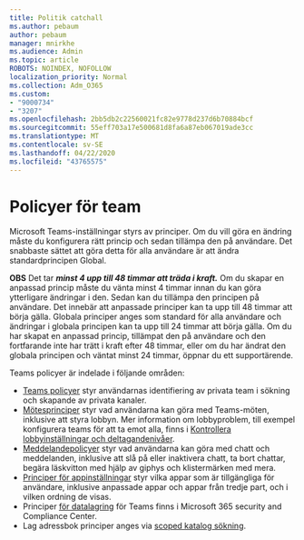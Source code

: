 ```yaml
---
title: Politik catchall
ms.author: pebaum
author: pebaum
manager: mnirkhe
ms.audience: Admin
ms.topic: article
ROBOTS: NOINDEX, NOFOLLOW
localization_priority: Normal
ms.collection: Adm_O365
ms.custom:
- "9000734"
- "3207"
ms.openlocfilehash: 2bb5db2c22560021fc82e9778d237d6b70884bcf
ms.sourcegitcommit: 55eff703a17e500681d8fa6a87eb067019ade3cc
ms.translationtype: MT
ms.contentlocale: sv-SE
ms.lasthandoff: 04/22/2020
ms.locfileid: "43765575"
---
```

# <a name="teams-policies"></a>Policyer för team

Microsoft Teams-inställningar styrs av principer. Om du vill göra en ändring måste du konfigurera rätt princip och sedan tillämpa den på användare. Det snabbaste sättet att göra detta för alla användare är att ändra standardprincipen Global. 

**OBS** Det tar ***minst 4 upp till 48 timmar att träda i kraft.*** Om du skapar en anpassad princip måste du vänta minst 4 timmar innan du kan göra ytterligare ändringar i den. Sedan kan du tillämpa den principen på användare. Det innebär att anpassade principer kan ta upp till 48 timmar att börja gälla. Globala principer anges som standard för alla användare och ändringar i globala principen kan ta upp till 24 timmar att börja gälla. Om du har skapat en anpassad princip, tillämpat den på användare och den fortfarande inte har trätt i kraft efter 48 timmar, eller om du har ändrat den globala principen och väntat minst 24 timmar, öppnar du ett supportärende.

Teams policyer är indelade i följande områden:

- [Teams policyer](https://docs.microsoft.com/MicrosoftTeams/teams-policies) styr användarnas identifiering av privata team i sökning och skapande av privata kanaler.  
- [Mötesprinciper](https://docs.microsoft.com/microsoftteams/meeting-policies-in-teams) styr vad användarna kan göra med Teams-möten, inklusive att styra lobbyn. Mer information om lobbyproblem, till exempel konfigurera teams för att ta emot alla, finns i [Kontrollera lobbyinställningar och deltagandenivåer](https://docs.microsoft.com/alchemyinsights/bypass-lobby).
- [Meddelandepolicyer](https://docs.microsoft.com/microsoftteams/messaging-policies-in-teams) styr vad användarna kan göra med chatt och meddelanden, inklusive att slå på eller inaktivera chatt, ta bort chattar, begära läskvitton med hjälp av giphys och klistermärken med mera.
- [Principer för appinställningar](https://docs.microsoft.com/MicrosoftTeams/teams-app-setup-policies) styr vilka appar som är tillgängliga för användare, inklusive anpassade appar och appar från tredje part, och i vilken ordning de visas.  
- Principer [för datalagring](https://docs.microsoft.com/microsoftteams/retention-policies) för Teams finns i Microsoft 365 security and Compliance Center.
- Lag adressbok principer anges via [scoped katalog sökning](https://docs.microsoft.com/MicrosoftTeams/teams-scoped-directory-search).
